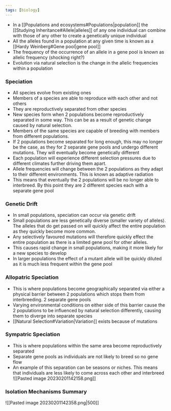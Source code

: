 ```yaml
---
tags: [biology]
---
```

- In a [[Populations and ecosystems#Populations|population]] the [[Studying Inheritance#Allele|alleles]] of any one individual can combine with those of any other to create a genetically unique individual
- All the alleles found in a population at any given time is known as a [[Hardy Weinberg#Gene pool|gene pool]]
- The frequency of the occurrence of an allele in a gene pool is known as allelic frequency (shocking right?)
- Evolution via natural selection is the change in the allelic frequencies within a population

### Speciation
- All species evolve from existing ones
- Members of a species are able to reproduce with each other and not others
- They are reproductively separated from other species
- New species form when 2 populations become reproductively separated in some way. This can be as a result of genetic change caused by natural selection.
- Members of the same species are capable of breeding with members from different populations.
- If 2 populations become separated for long enough, this may no longer be the case, as they for 2 separate gene pools and undergo different mutations. They will eventually become genetically different
- Each population will experience different selection pressures due to different climates further driving them apart.
- Allele frequencies will change between the 2 populations as they adapt to their different environments. This is known as adaptive radiation
- This means that eventually the 2 populations will be no longer able to interbreed. By this point they are 2 different species each with a separate gene pool

### Genetic Drift
- In small populations, speciation can occur via genetic drift
- Small populations are less genetically diverse (smaller variety of alleles). The alleles that do get passed on will quickly affect the entire population as they quickly become more common.
- Any selectively favoured mutations will therefore quickly effect the entire population as there is a limited gene pool for other alleles.
- This causes rapid change in small populations, making it more likely for a new species to develop
- In larger populations the effect of a mutant allele will be quickly diluted as it is much less frequent within the gene pool

### Allopatric Speciation
- This is where populations become geographically separated via either a physical barrier between 2 populations which stops them from interbreeding. 2 separate gene pools
- Varying environmental conditions on either side of this barrier cause the 2 populations to be influenced by natural selection differently, causing them to diverge into separate species
- [[Natural Selection#Variation|Variation]] exists because of mutations

### Sympatric Speciation
- This is where populations within the same area become reproductively separated
- Separate gene pools as individuals are not likely to breed so no gene flow
- An example of this separation can be seasons or niches. This means that individuals are less likely to come across each other and interbreed
![[Pasted image 20230201142158.png]]

### Isolation Mechanisms Summary
![[Pasted image 20230201142358.png|500]]
